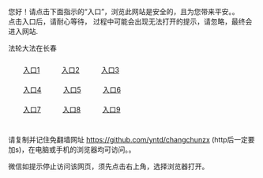 您好！请点击下面指示的“入口”，浏览此网站是安全的，且为您带来平安。。 <br/>
点击入口后，请耐心等待， 过程中可能会出现无法打开的提示，请忽略，最终会进入网站. </br>

法轮大法在长春<br/>
<div style="padding:10px"><a style="margin:20px" target="_blank" href="https://d3g0xr3rgljgc6.cloudfront.net/2Qpsp?ulkrscvh" id="ccLink1" rel="nofollow">入口1</a> <a target="_blank" style="margin:20px" href="https://dgt2atzm9r0be.cloudfront.net/2Qpsp?khbhrtqg" id="ccLink2" rel="nofollow">入口2</a> <a style="margin:20px" target="_blank" href="https://d2blfiqzzhqwsi.cloudfront.net/2Qpsp?zfpwl" id="ccLink3" rel="nofollow">入口3</a></div>

<div style="padding:10px" ><a style="margin:20px" target="_blank" href="https://d3g0xr3rgljgc6.cloudfront.net/2Qpsp?ulkrscvh" id="ccLink4" rel="nofollow">入口4</a> <a style="margin:20px" href="https://dgt2atzm9r0be.cloudfront.net/2Qpsp?khbhrtqg" target="_blank" id="ccLink5" rel="nofollow">入口5</a> <a style="margin:20px" href="https://d2blfiqzzhqwsi.cloudfront.net/2Qpsp?zfpwl" target="_blank" id="ccLink6" rel="nofollow">入口6</a></div>

<div style="padding:10px"><a style="margin:20px" target="_blank" href="https://d3g0xr3rgljgc6.cloudfront.net/2Qpsp?ulkrscvh" id="ccLink7" rel="nofollow">入口7</a> <a style="margin:20px" href="https://dgt2atzm9r0be.cloudfront.net/2Qpsp?khbhrtqg" target="_blank" id="ccLink8" rel="nofollow">入口8</a> <a style="margin:20px" target="_blank" href="https://d2blfiqzzhqwsi.cloudfront.net/2Qpsp?zfpwl" id="ccLink9" rel="nofollow">入口9</a></div>

<br/>



请复制并记住免翻墙网址 https://github.com/yntd/changchunzx (http后一定要加s)，在电脑或手机的浏览器均可访问。。<br/>

微信如提示停止访问该网页，须先点击右上角，选择浏览器打开。
